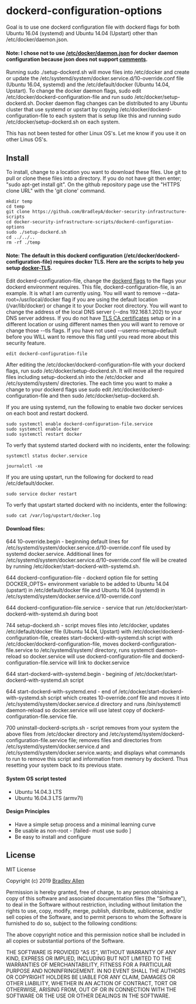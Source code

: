 # dockerd-configuration-options

Goal is to use one dockerd configuration file with dockerd flags for both Ubuntu 16.04 (systemd) and Ubuntu 14.04 (Upstart) other than /etc/docker/daemon.json.  

#### Note:  I chose not to use [/etc/docker/daemon.json](https://docs.docker.com/engine/reference/commandline/dockerd/) for docker daemon configuration because json does not support [comments](https://plus.google.com/+DouglasCrockfordEsq/posts/RK8qyGVaGSr).

Running sudo ./setup-dockerd.sh will move files into /etc/docker and create or update the /etc/systemd/system/docker.service.d/10-override.conf file (Ubuntu 16.04, systemd) and the /etc/default/docker (Ubuntu 14.04, Upstart).  To change the docker daemon flags, sudo edit /etc/docker/dockerd-configuration-file and run sudo /etc/docker/setup-dockerd.sh.  Docker daemon flag changes can be distributed to any Ubuntu cluster that use systemd or upstart by copying /etc/docker/dockerd-configuration-file to each system that is setup like this and running sudo /etc/docker/setup-dockerd.sh on each system.

This has not been tested for other Linux OS's.  Let me know if you use it on other Linus OS's.

## Install
To install, change to a location you want to download these files. Use git to pull or clone these files into a directory. If you do not have git then enter; "sudo apt-get install git". On the github repository page use the "HTTPS clone URL" with the 'git clone' command.

    mkdir temp
    cd temp
    git clone https://github.com/BradleyA/docker-security-infrastructure-scripts
    cd docker-security-infrastructure-scripts/dockerd-configuration-options
    sudo ./setup-dockerd.sh
    cd ../../..
    rm -rf ./temp
    
#### Note: The default in this dockerd configuration (/etc/docker/dockerd-configuration-file) requires docker TLS.  Here are the scripts to help you setup [docker-TLS](https://github.com/BradleyA/docker-security-infrastructure-scripts/tree/master/docker-TLS).

Edit dockerd-configuration-file, change the [dockerd flags](https://docs.docker.com/engine/reference/commandline/dockerd/) to the flags your dockerd environment requires.  This file, dockerd-configuration-file, is an example.  It is what I am currently using.  You will want to remove --data-root=/usr/local/docker flag if you are using the default location (/var/lib/docker) or change it to your Docker root directory.  You will want to change the address of the local DNS server (--dns 192.168.1.202) to your DNS server address.  If you do not have [TLS CA certificates](https://docs.docker.com/engine/security/https/) setup or in a different location or using different names then you will want to remove or change those --tls flags.  If you have not used --userns-remap=default before you WILL want to remove this flag until you read more about this security feature.

    edit dockerd-configuration-file

After editing the /etc/docker/dockerd-configuration-file with your dockerd flags, run sudo /etc/docker/setup-dockerd.sh.  It will move all the required files including setup-dockerd.sh into the /etc/docker and /etc/systemd/system/ directories.  The each time you want to make a change to your dockerd flags use sudo edit /etc/docker/dockerd-configuration-file and then sudo /etc/docker/setup-dockerd.sh.  

If you are using systemd, run the following to enable two docker services on each boot and restart dockerd.
    
    sudo systemctl enable dockerd-configuration-file.service
    sudo systemctl enable docker
    sudo systemctl restart docker

To verfy that systemd started dockerd with no incidents, enter the following:

    systemctl status docker.service
    
    journalctl -xe

If you are using upstart, run the following for dockerd to read /etc/default/docker.
    
    sudo service docker restart

To verfy that upstart started dockerd with no incidents, enter the following:

    sudo cat /var/log/upstart/docker.log

#### Download files:
    
644	10-override.begin - beginning default lines for /etc/systemd/system/docker.service.d/10-override.conf file used by systemd docker.service.  Additional lines for /etc/systemd/system/docker.service.d/10-override.conf file will be created by running /etc/docker/start-dockerd-with-systemd.sh.

644	dockerd-configuration-file - dockerd option file for setting DOCKER_OPTS= environment variable to be added to Ubuntu 14.04 (upstart) in /etc/default/docker file and Ubuntu 16.04 (systemd) in /etc/systemd/system/docker.service.d/10-override.conf

644	dockerd-configuration-file.service - service that run /etc/docker/start-dockerd-with-systemd.sh during boot

744	setup-dockerd.sh - script moves files into /etc/docker, updates /etc/default/docker file (Ubuntu 14.04, Upstart) with /etc/docker/dockerd-configuration-file, creates start-dockerd-with-systemd.sh script with /etc/docker/dockerd-configuration-file, moves dockerd-configuration-file.service to /etc/systemd/system/ directory, runs systemctl daemon-reload so docker.service will use dockerd-configuration-file and dockerd-configuration-file.service will link to docker.service

644	start-dockerd-with-systemd.begin - begining of /etc/docker/start-dockerd-with-systemd.sh script

644	start-dockerd-with-systemd.end - end of /etc/docker/start-dockerd-with-systemd.sh script which creates 10-override.conf file and moves it into /etc/systemd/system/docker.service.d directory and runs /bin/systemctl daemon-reload so docker.service will use latest copy of dockerd-configuration-file.service file.

700 uninstall-dockerd-scripts.sh - script removes from your system the above files from /etc/docker directory and /etc/systemd/system/dockerd-configuration-file.service file; removes files and directories from /etc/systemd/system/docker.service.d and /etc/systemd/system/docker.service.wants; and displays what commands to run to remove this script and information from memory by dockerd.  Thus resetting your system back to its previous state.

#### System OS script tested
 * Ubuntu 14.04.3 LTS
 * Ubuntu 16.04.3 LTS (armv7l)

#### Design Principles
 * Have a simple setup process and a minimal learning curve
 * Be usable as non-root - [failed- must use sudo ]
 * Be easy to install and configure

## License
MIT License

Copyright (c) 2019  [Bradley Allen](https://www.linkedin.com/in/bradleyhallen)

Permission is hereby granted, free of charge, to any person obtaining a copy of this software and associated documentation files (the "Software"), to deal in the Software without restriction, including without limitation the rights to use, copy, modify, merge, publish, distribute, sublicense, and/or sell copies of the Software, and to permit persons to whom the Software is furnished to do so, subject to the following conditions:

The above copyright notice and this permission notice shall be included in all copies or substantial portions of the Software.

THE SOFTWARE IS PROVIDED "AS IS", WITHOUT WARRANTY OF ANY KIND, EXPRESS OR IMPLIED, INCLUDING BUT NOT LIMITED TO THE WARRANTIES OF MERCHANTABILITY, FITNESS FOR A PARTICULAR PURPOSE AND NONINFRINGEMENT. IN NO EVENT SHALL THE AUTHORS OR COPYRIGHT HOLDERS BE LIABLE FOR ANY CLAIM, DAMAGES OR OTHER LIABILITY, WHETHER IN AN ACTION OF CONTRACT, TORT OR OTHERWISE, ARISING FROM, OUT OF OR IN CONNECTION WITH THE SOFTWARE OR THE USE OR OTHER DEALINGS IN THE SOFTWARE.
